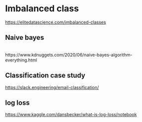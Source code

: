 <H1> Imbalanced class </H1>

https://elitedatascience.com/imbalanced-classes

<H2> Naive bayes </H2> </br>
https://www.kdnuggets.com/2020/06/naive-bayes-algorithm-everything.html

## Classification case study
https://slack.engineering/email-classification/

## log loss
https://www.kaggle.com/dansbecker/what-is-log-loss/notebook
